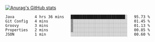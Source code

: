 [![Anurag's GitHub stats](https://github-readme-stats.vercel.app/api?username=sebasphere&count_private=true&theme=tokyonight)](https://github.com/anuraghazra/github-readme-stats)

<!--START_SECTION:waka-->
```text
Java         4 hrs 36 mins   ████████████████████████░   95.73 % 
Git Config   4 mins          ▒░░░░░░░░░░░░░░░░░░░░░░░░   01.45 % 
Groovy       3 mins          ▒░░░░░░░░░░░░░░░░░░░░░░░░   01.13 % 
Properties   2 mins          ▒░░░░░░░░░░░░░░░░░░░░░░░░   00.85 % 
JSON         1 min           ░░░░░░░░░░░░░░░░░░░░░░░░░   00.60 % 
```
<!--END_SECTION:waka-->
